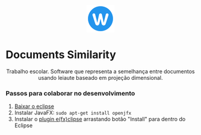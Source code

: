 
<p align="center">
	<img alt="Documents Similarity logo" src="https://raw.githubusercontent.com/sergiodeveloper/DocumentsSimilarity/master/src/main/resources/icon.png" />
</p>


# Documents Similarity

<p align="center">Trabalho escolar. Software que representa a semelhança entre documentos usando leiaute baseado em projeção dimensional.</p>

### Passos para colaborar no desenvolvimento

1. [Baixar o eclipse](https://www.eclipse.org/downloads/download.php?file=/technology/epp/downloads/release/2019-03/R/eclipse-java-2019-03-R-linux-gtk-x86_64.tar.gz)
2. Instalar JavaFX: `sudo apt-get install openjfx`
3. Instalar o [plugin e(fx)clipse](https://marketplace.eclipse.org/content/efxclipse) arrastando botão "Install" para dentro do Eclipse 

